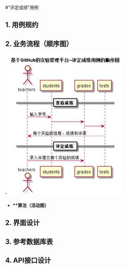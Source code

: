 ﻿<!-- markdownlint-disable MD033-->
<!-- 禁止MD033类型的警告 https://www.npmjs.com/package/markdownlint -->

#“评定成绩”用例
## 1. 用例规约

## 2. 业务流程（顺序图）
-![sequence1](./sequence评定成绩.png) 

- #### **算法（活动图）

## 2. 界面设计

## 3. 参考数据库表

## 4. API接口设计